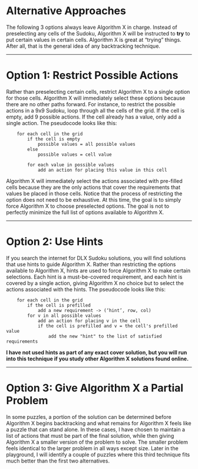# Alternative Approaches

The following 3 options always leave Algorithm X in charge. Instead of preselecting any cells of the Sudoku, Algorithm X will be instructed to __try__ to put certain values in certain cells. Algorithm X is great at “trying” things. After all, that is the general idea of any backtracking technique.

---

# Option 1: Restrict Possible Actions

Rather than preselecting certain cells, restrict Algorithm X to a single option for those cells. Algorithm X will immediately select these options because there are no other paths forward. For instance, to restrict the possible actions in a 9x9 Sudoku, loop through all the cells of the grid. If the cell is empty, add 9 possible actions. If the cell already has a value, only add a single action. The pseudocode looks like this:

```text
    for each cell in the grid
        if the cell is empty
            possible values = all possible values
        else
            possible values = cell value

        for each value in possible values
            add an action for placing this value in this cell
```

Algorithm X will immediately select the actions associated with pre-filled cells because they are the only actions that cover the requirements that values be placed in those cells. Notice that the process of restricting the option does not need to be exhaustive. At this time, the goal is to simply force Algorithm X to choose preselected options. The goal is not to perfectly minimize the full list of options available to Algorithm X.

---

# Option 2: Use Hints

If you search the internet for DLX Sudoku solutions, you will find solutions that use hints to guide Algorithm X. Rather than restricting the options available to Algorithm X, hints are used to force Algorithm X to make certain selections. Each hint is a must-be-covered requirement, and each hint is covered by a single action, giving Algorithm X no choice but to select the actions associated with the hints. The pseudocode looks like this:

```text
    for each cell in the grid
        if the cell is prefilled
            add a new requirement -> (‘hint’, row, col)
        for v in all possible values
            add an action for placing v in the cell
            if the cell is prefilled and v = the cell's prefilled value
                add the new "hint" to the list of satisfied requirements
```

**I have not used hints as part of any exact cover solution, but you will run into this technique if you study other Algorithm X solutions found online.**

---

# Option 3: Give Algorithm X a Partial Problem

In some puzzles, a portion of the solution can be determined before Algorithm X begins backtracking and what remains for Algorithm X feels like a puzzle that can stand alone. In these cases, I have chosen to maintain a list of actions that must be part of the final solution, while then giving Algorithm X a smaller version of the problem to solve. The smaller problem feels identical to the larger problem in all ways except size. Later in the playground, I will identify a couple of puzzles where this third technique fits much better than the first two alternatives.

<BR>